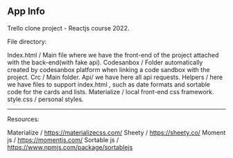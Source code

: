 App Info
----------------------------------

Trello clone project - Reactjs course 2022.

File directory:

Index.html / Main file where we have the front-end of the project attached with the back-end(with fake api).
Codesanbox / Folder automatically created by codesanbox platform when linking a code sandbox with the project.
Crc / Main folder.
		Api/ we have here all api requests.
		Helpers / here we have files to support index.html , such as date formats and sortable code for the cards and lists.
		Materialize / local front-end css framework.
		style.css / personal styles.
		
-------------------------------
Resources:

Materialize / https://materializecss.com/
Sheety / https://sheety.co/
Moment js / https://momentjs.com/
Sortable js / https://www.npmjs.com/package/sortablejs




